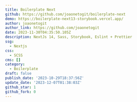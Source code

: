 ```yaml
---
title: Boilerplate Next
github: https://github.com/joaonetogit/boilerplate-next
demo: https://boilerplate-next13-storybook.vercel.app/
author: joaonetogit
author_link: https://github.com/joaonetogit
date: 2023-11-30T04:35:50.105Z
description: NextJs 14, Sass, Storybook, Eslint + Prettier
ssg:
  - Nextjs
css:
  - SCSS
cms: []
category:
  - Boilerplate
draft: false
publish_date: '2023-10-29T18:37:56Z'
update_date: '2023-12-07T01:38:03Z'
github_star: 1
github_fork: 0
---
```

